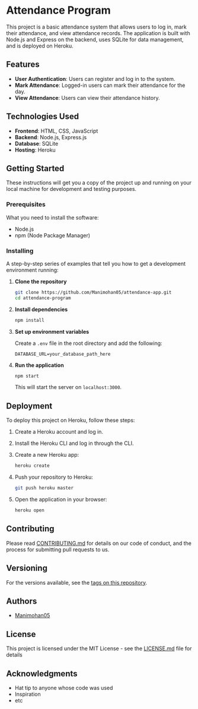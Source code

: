# Attendance Program

This project is a basic attendance system that allows users to log in, mark their attendance, and view attendance records. The application is built with Node.js and Express on the backend, uses SQLite for data management, and is deployed on Heroku.

## Features

- **User Authentication**: Users can register and log in to the system.
- **Mark Attendance**: Logged-in users can mark their attendance for the day.
- **View Attendance**: Users can view their attendance history.

## Technologies Used

- **Frontend**: HTML, CSS, JavaScript
- **Backend**: Node.js, Express.js
- **Database**: SQLite
- **Hosting**: Heroku

## Getting Started

These instructions will get you a copy of the project up and running on your local machine for development and testing purposes.

### Prerequisites

What you need to install the software:

- Node.js
- npm (Node Package Manager)

### Installing

A step-by-step series of examples that tell you how to get a development environment running:

1. **Clone the repository**

    ```bash
    git clone https://github.com/Manimohan05/attendance-app.git
    cd attendance-program
    ```

2. **Install dependencies**

    ```bash
    npm install
    ```

3. **Set up environment variables**

    Create a `.env` file in the root directory and add the following:

    ```plaintext
    DATABASE_URL=your_database_path_here
    ```

4. **Run the application**

    ```bash
    npm start
    ```

    This will start the server on `localhost:3000`.

## Deployment

To deploy this project on Heroku, follow these steps:

1. Create a Heroku account and log in.
2. Install the Heroku CLI and log in through the CLI.
3. Create a new Heroku app:

    ```bash
    heroku create
    ```

4. Push your repository to Heroku:

    ```bash
    git push heroku master
    ```

5. Open the application in your browser:

    ```bash
    heroku open
    ```

## Contributing

Please read [CONTRIBUTING.md](https://github.com/Manimohan05/attendance-app/CONTRIBUTING.md) for details on our code of conduct, and the process for submitting pull requests to us.

## Versioning

For the versions available, see the [tags on this repository](https://github.com/Manimohan05/attendance-app/tags). 

## Authors

-  [Manimohan05](https://github.com/Manimohan05)

## License

This project is licensed under the MIT License - see the [LICENSE.md](LICENSE.md) file for details

## Acknowledgments

- Hat tip to anyone whose code was used
- Inspiration
- etc

